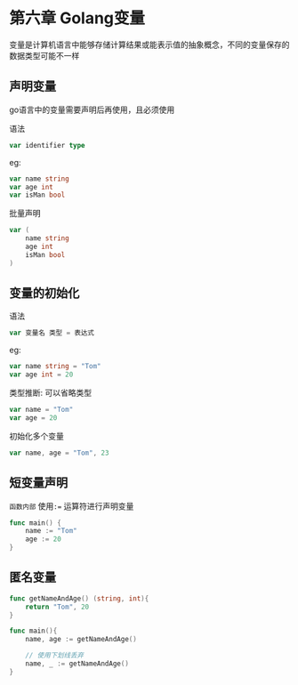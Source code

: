 # 第六章 Golang变量

变量是计算机语言中能够存储计算结果或能表示值的抽象概念，不同的变量保存的数据类型可能不一样

## 声明变量

go语言中的变量需要声明后再使用，且必须使用

语法

```go
var identifier type
```

eg:

```go
var name string
var age int
var isMan bool
```

批量声明

```go
var (
    name string
    age int
    isMan bool
)
```

## 变量的初始化

语法
```go
var 变量名 类型 = 表达式
```

eg:

```go
var name string = "Tom"
var age int = 20
```

类型推断: 可以省略类型

```go
var name = "Tom"
var age = 20
```

初始化多个变量

```go
var name, age = "Tom", 23
```

## 短变量声明

`函数内部` 使用`:=` 运算符进行声明变量

```go
func main() {
    name := "Tom"
    age := 20
}
```

## 匿名变量

```go
func getNameAndAge() (string, int){
    return "Tom", 20
}

func main(){
    name, age := getNameAndAge()

    // 使用下划线丢弃
    name, _ := getNameAndAge()
}
```